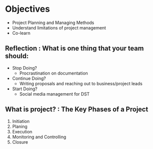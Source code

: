 # Objectives
- Project Planning and Managing Methods
- Understand limitations of project management
- Co-learn 

## Reflection : What is one thing that your team should:
- Stop Doing?
    * Procrastination on documentation
- Continue Doing?
    * Writing proposals and reaching out to business/project leads
- Start Doing?
    * Social media management for DST

## What is project? : The Key Phases of a Project
1. Initiation
2. Planing
3. Execution
4. Monitoring and Controlling
5. Closure
